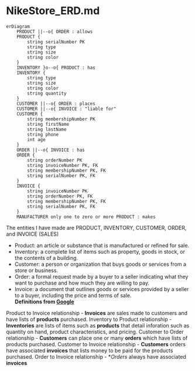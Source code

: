 # NikeStore_ERD.md

```mermaid
erDiagram
    PRODUCT ||--o{ ORDER : allows
    PRODUCT {
        string serialNumber PK
        string type
        string size
        string color
    }
    INVENTORY }o--o{ PRODUCT : has
    INVENTORY {
        string type
        string size
        string color
        string quantity
    }
    CUSTOMER ||--o{ ORDER : places
    CUSTOMER ||--o{ INVOICE : "liable for"
    CUSTOMER {
        string membershipNumber PK
        string firstName
        string lastName
        string phone
        int age
    }
    ORDER ||--o{ INVOICE : has
    ORDER {
        string orderNumber PK
        string invoiceNumber PK, FK
        string membershipNumber PK, FK
        string serialNumber PK, FK
    }
    INVOICE {
        string invoiceNumber PK
        string orderNumber PK, FK
        string membershipNumber PK, FK
        string serialNumber PK, FK
    }
    MANUFACTURER only one to zero or more PRODUCT : makes
```

The entities I have made are PRODUCT, INVENTORY, CUSTOMER, ORDER, and INVOICE (SALES)
 * Product: an article or substance that is manufactured or refined for sale.
 * Inventory: a complete list of items such as property, goods in stock, or the contents of a building.
 * Customer: a person or organization that buys goods or services from a store or business.
 * Order: a formal request made by a buyer to a seller indicating what they want to purchase and how much they are willing to pay.
 * Invoice: a document that outlines goods or services provided by a seller to a buyer, including the price and terms of sale.  
**Definitions from [Google](https://www.google.com/)**

Product to Invoice relationship - **Invoices** are sales made to customers and have lists of **products** purchased.
Inventory to Product relationship - **Inventories** are lists of items such as **products** that detail inforation such as quantity on hand, product characteristics, and pricing.
Customer to Order relationship - **Customers** can place one or many **orders** which have lists of products purchased.
Customer to Invoice relationship - **Customers** orders have associated **invoices** that lists money to be paid for the products purchased.
Order to Invoice relationship - **Orders* always have associated **invoices**
